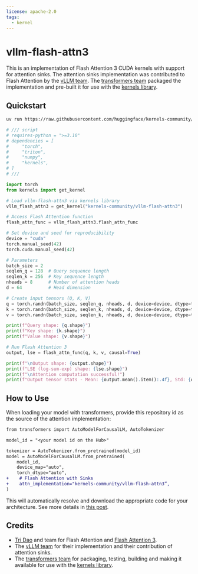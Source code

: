 ```yaml
---
license: apache-2.0
tags:
  - kernel
---
```


# vllm-flash-attn3

This is an implementation of Flash Attention 3 CUDA kernels with support for attention sinks. The attention sinks implementation was contributed to Flash Attention by the [vLLM team](https://huggingface.co/vllm-project). The [transformers team](https://huggingface.co/transformers-community) packaged the implementation and pre-built it for use with the [kernels library](https://github.com/huggingface/kernels).

## Quickstart

```bash
uv run https://raw.githubusercontent.com/huggingface/kernels-community/refs/heads/main/vllm-flash-attn3/readme_example.py
```

```python
# /// script
# requires-python = ">=3.10"
# dependencies = [
#     "torch",
#     "triton",
#     "numpy",
#     "kernels",
# ]
# ///

import torch
from kernels import get_kernel

# Load vllm-flash-attn3 via kernels library
vllm_flash_attn3 = get_kernel("kernels-community/vllm-flash-attn3")

# Access Flash Attention function
flash_attn_func = vllm_flash_attn3.flash_attn_func

# Set device and seed for reproducibility
device = "cuda"
torch.manual_seed(42)
torch.cuda.manual_seed(42)

# Parameters
batch_size = 2
seqlen_q = 128  # Query sequence length
seqlen_k = 256  # Key sequence length
nheads = 8      # Number of attention heads
d = 64          # Head dimension

# Create input tensors (Q, K, V)
q = torch.randn(batch_size, seqlen_q, nheads, d, device=device, dtype=torch.bfloat16)
k = torch.randn(batch_size, seqlen_k, nheads, d, device=device, dtype=torch.bfloat16)
v = torch.randn(batch_size, seqlen_k, nheads, d, device=device, dtype=torch.bfloat16)

print(f"Query shape: {q.shape}")
print(f"Key shape: {k.shape}")
print(f"Value shape: {v.shape}")

# Run Flash Attention 3
output, lse = flash_attn_func(q, k, v, causal=True)

print(f"\nOutput shape: {output.shape}")
print(f"LSE (log-sum-exp) shape: {lse.shape}")
print(f"\nAttention computation successful!")
print(f"Output tensor stats - Mean: {output.mean().item():.4f}, Std: {output.std().item():.4f}")
```

## How to Use

When loading your model with transformers, provide this repository id as the source of the attention implementation:

```diff
from transformers import AutoModelForCausalLM, AutoTokenizer

model_id = "<your model id on the Hub>"

tokenizer = AutoTokenizer.from_pretrained(model_id)
model = AutoModelForCausalLM.from_pretrained(
    model_id,
    device_map="auto",
    torch_dtype="auto",
+    # Flash Attention with Sinks
+    attn_implementation="kernels-community/vllm-flash-attn3”,
)
```

This will automatically resolve and download the appropriate code for your architecture. See more details in [this post](https://huggingface.co/blog/hello-hf-kernels).

## Credits

- [Tri Dao](https://huggingface.co/tridao) and team for Flash Attention and [Flash Attention 3](https://tridao.me/blog/2024/flash3/).
- The [vLLM team](https://huggingface.co/vllm-project) for their implementation and their contribution of attention sinks.
- The [transformers team](https://huggingface.co/transformers-community) for packaging, testing, building and making it available for use with the [kernels library](https://github.com/huggingface/kernels).


